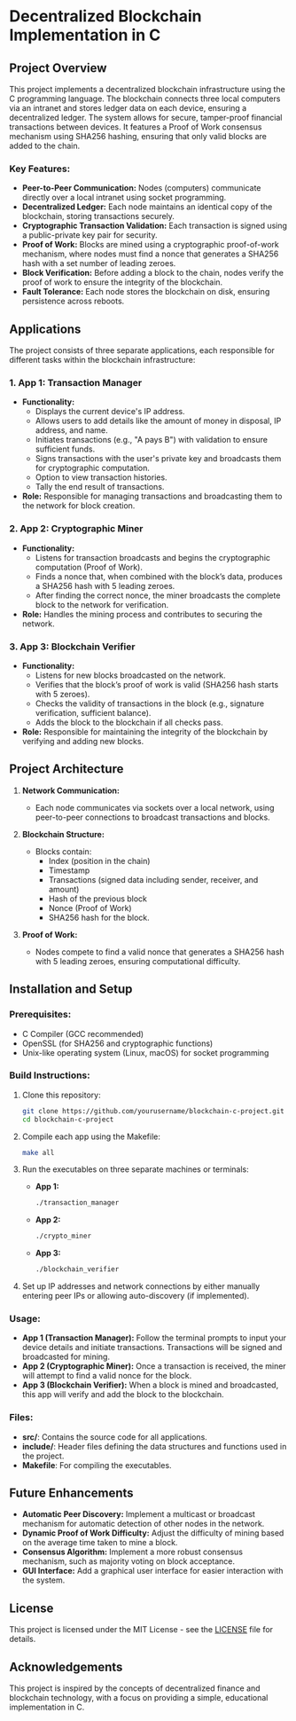 # Decentralized Blockchain Implementation in C

## Project Overview

This project implements a decentralized blockchain infrastructure using the C programming language. The blockchain connects three local computers via an intranet and stores ledger data on each device, ensuring a decentralized ledger. The system allows for secure, tamper-proof financial transactions between devices. It features a Proof of Work consensus mechanism using SHA256 hashing, ensuring that only valid blocks are added to the chain.

### Key Features:
- **Peer-to-Peer Communication:** Nodes (computers) communicate directly over a local intranet using socket programming.
- **Decentralized Ledger:** Each node maintains an identical copy of the blockchain, storing transactions securely.
- **Cryptographic Transaction Validation:** Each transaction is signed using a public-private key pair for security.
- **Proof of Work:** Blocks are mined using a cryptographic proof-of-work mechanism, where nodes must find a nonce that generates a SHA256 hash with a set number of leading zeroes.
- **Block Verification:** Before adding a block to the chain, nodes verify the proof of work to ensure the integrity of the blockchain.
- **Fault Tolerance:** Each node stores the blockchain on disk, ensuring persistence across reboots.

## Applications

The project consists of three separate applications, each responsible for different tasks within the blockchain infrastructure:

### 1. **App 1: Transaction Manager**
   - **Functionality:**
     - Displays the current device's IP address.
     - Allows users to add details like the amount of money in disposal, IP address, and name.
     - Initiates transactions (e.g., "A pays B") with validation to ensure sufficient funds.
     - Signs transactions with the user's private key and broadcasts them for cryptographic computation.
     - Option to view transaction histories.
     - Tally the end result of transactions.
   - **Role:** Responsible for managing transactions and broadcasting them to the network for block creation.

### 2. **App 2: Cryptographic Miner**
   - **Functionality:**
     - Listens for transaction broadcasts and begins the cryptographic computation (Proof of Work).
     - Finds a nonce that, when combined with the block’s data, produces a SHA256 hash with 5 leading zeroes.
     - After finding the correct nonce, the miner broadcasts the complete block to the network for verification.
   - **Role:** Handles the mining process and contributes to securing the network.

### 3. **App 3: Blockchain Verifier**
   - **Functionality:**
     - Listens for new blocks broadcasted on the network.
     - Verifies that the block’s proof of work is valid (SHA256 hash starts with 5 zeroes).
     - Checks the validity of transactions in the block (e.g., signature verification, sufficient balance).
     - Adds the block to the blockchain if all checks pass.
   - **Role:** Responsible for maintaining the integrity of the blockchain by verifying and adding new blocks.

## Project Architecture

1. **Network Communication:**
   - Each node communicates via sockets over a local network, using peer-to-peer connections to broadcast transactions and blocks.
   
2. **Blockchain Structure:**
   - Blocks contain:
     - Index (position in the chain)
     - Timestamp
     - Transactions (signed data including sender, receiver, and amount)
     - Hash of the previous block
     - Nonce (Proof of Work)
     - SHA256 hash for the block.
   
3. **Proof of Work:**
   - Nodes compete to find a valid nonce that generates a SHA256 hash with 5 leading zeroes, ensuring computational difficulty.

## Installation and Setup

### Prerequisites:
- C Compiler (GCC recommended)
- OpenSSL (for SHA256 and cryptographic functions)
- Unix-like operating system (Linux, macOS) for socket programming

### Build Instructions:
1. Clone this repository:
   ```bash
   git clone https://github.com/yourusername/blockchain-c-project.git
   cd blockchain-c-project
   ```
   
2. Compile each app using the Makefile:
   ```bash
   make all
   ```

3. Run the executables on three separate machines or terminals:
   - **App 1:**
     ```bash
     ./transaction_manager
     ```
   - **App 2:**
     ```bash
     ./crypto_miner
     ```
   - **App 3:**
     ```bash
     ./blockchain_verifier
     ```

4. Set up IP addresses and network connections by either manually entering peer IPs or allowing auto-discovery (if implemented).

### Usage:
- **App 1 (Transaction Manager):** Follow the terminal prompts to input your device details and initiate transactions. Transactions will be signed and broadcasted for mining.
- **App 2 (Cryptographic Miner):** Once a transaction is received, the miner will attempt to find a valid nonce for the block.
- **App 3 (Blockchain Verifier):** When a block is mined and broadcasted, this app will verify and add the block to the blockchain.

### Files:
- **src/**: Contains the source code for all applications.
- **include/**: Header files defining the data structures and functions used in the project.
- **Makefile**: For compiling the executables.

## Future Enhancements
- **Automatic Peer Discovery:** Implement a multicast or broadcast mechanism for automatic detection of other nodes in the network.
- **Dynamic Proof of Work Difficulty:** Adjust the difficulty of mining based on the average time taken to mine a block.
- **Consensus Algorithm:** Implement a more robust consensus mechanism, such as majority voting on block acceptance.
- **GUI Interface:** Add a graphical user interface for easier interaction with the system.

## License
This project is licensed under the MIT License - see the [LICENSE](LICENSE) file for details.

## Acknowledgements
This project is inspired by the concepts of decentralized finance and blockchain technology, with a focus on providing a simple, educational implementation in C.
